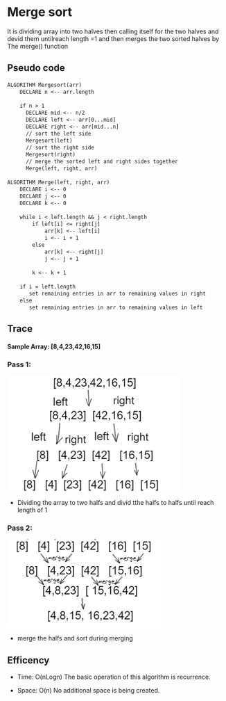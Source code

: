 # Merge sort 
It is dividing  array into two halves then calling itself for the two halves and devid them untilreach length =1 and then merges the two sorted halves by The merge() function

## Pseudo code
```
ALGORITHM Mergesort(arr)
    DECLARE n <-- arr.length

    if n > 1
      DECLARE mid <-- n/2
      DECLARE left <-- arr[0...mid]
      DECLARE right <-- arr[mid...n]
      // sort the left side
      Mergesort(left)
      // sort the right side
      Mergesort(right)
      // merge the sorted left and right sides together
      Merge(left, right, arr)

ALGORITHM Merge(left, right, arr)
    DECLARE i <-- 0
    DECLARE j <-- 0
    DECLARE k <-- 0

    while i < left.length && j < right.length
        if left[i] <= right[j]
            arr[k] <-- left[i]
            i <-- i + 1
        else
            arr[k] <-- right[j]
            j <-- j + 1

        k <-- k + 1

    if i = left.length
       set remaining entries in arr to remaining values in right
    else
       set remaining entries in arr to remaining values in left
```
## Trace
#### Sample Array: [8,4,23,42,16,15]

### Pass 1:
![pass1](mergesortpasses/pass1.PNG)
* Dividing the array to two halfs and divid tthe halfs to halfs until reach length of 1
### Pass 2:
![pass2](mergesortpasses/pass2.PNG)
* merge the halfs and sort during merging  


## Efficency
- Time: O(nLogn) The basic operation of this algorithm is recurrence. 

- Space: O(n) No additional space is being created.